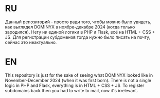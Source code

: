 # RU
Данный репозиторий - просто ради того, чтобы можно было увидеть, как выглядел DOMINYX в ноябре-декабре 2024 (когда только зародился). 
Нету ни единой логики в PHP и Flask, всё на HTML + CSS + JS. Для регистрации субдоменов тогда нужно было писать на почту, сейчас это неактуально.
# EN
This repository is just for the sake of seeing what DOMINYX looked like in November-December 2024 (when it was first born). 
There is not a single logic in PHP and Flask, everything is in HTML + CSS + JS. To register subdomains back then you had to write to mail, now it's irrelevant.
